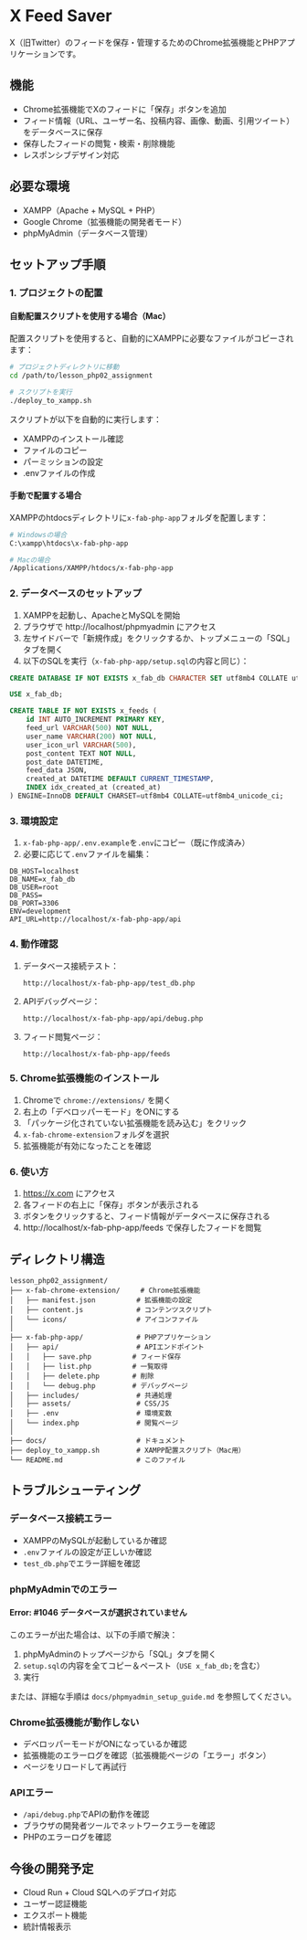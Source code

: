 # X Feed Saver

X（旧Twitter）のフィードを保存・管理するためのChrome拡張機能とPHPアプリケーションです。

## 機能

- Chrome拡張機能でXのフィードに「保存」ボタンを追加
- フィード情報（URL、ユーザー名、投稿内容、画像、動画、引用ツイート）をデータベースに保存
- 保存したフィードの閲覧・検索・削除機能
- レスポンシブデザイン対応

## 必要な環境

- XAMPP（Apache + MySQL + PHP）
- Google Chrome（拡張機能の開発者モード）
- phpMyAdmin（データベース管理）

## セットアップ手順

### 1. プロジェクトの配置

#### 自動配置スクリプトを使用する場合（Mac）

配置スクリプトを使用すると、自動的にXAMPPに必要なファイルがコピーされます：

```bash
# プロジェクトディレクトリに移動
cd /path/to/lesson_php02_assignment

# スクリプトを実行
./deploy_to_xampp.sh
```

スクリプトが以下を自動的に実行します：
- XAMPPのインストール確認
- ファイルのコピー
- パーミッションの設定
- .envファイルの作成

#### 手動で配置する場合

XAMPPのhtdocsディレクトリに`x-fab-php-app`フォルダを配置します：

```bash
# Windowsの場合
C:\xampp\htdocs\x-fab-php-app

# Macの場合
/Applications/XAMPP/htdocs/x-fab-php-app
```

### 2. データベースのセットアップ

1. XAMPPを起動し、ApacheとMySQLを開始
2. ブラウザで http://localhost/phpmyadmin にアクセス
3. 左サイドバーで「新規作成」をクリックするか、トップメニューの「SQL」タブを開く
4. 以下のSQLを実行（`x-fab-php-app/setup.sql`の内容と同じ）：

```sql
CREATE DATABASE IF NOT EXISTS x_fab_db CHARACTER SET utf8mb4 COLLATE utf8mb4_unicode_ci;

USE x_fab_db;

CREATE TABLE IF NOT EXISTS x_feeds (
    id INT AUTO_INCREMENT PRIMARY KEY,
    feed_url VARCHAR(500) NOT NULL,
    user_name VARCHAR(200) NOT NULL,
    user_icon_url VARCHAR(500),
    post_content TEXT NOT NULL,
    post_date DATETIME,
    feed_data JSON,
    created_at DATETIME DEFAULT CURRENT_TIMESTAMP,
    INDEX idx_created_at (created_at)
) ENGINE=InnoDB DEFAULT CHARSET=utf8mb4 COLLATE=utf8mb4_unicode_ci;
```

### 3. 環境設定

1. `x-fab-php-app/.env.example`を`.env`にコピー（既に作成済み）
2. 必要に応じて`.env`ファイルを編集：

```
DB_HOST=localhost
DB_NAME=x_fab_db
DB_USER=root
DB_PASS=
DB_PORT=3306
ENV=development
API_URL=http://localhost/x-fab-php-app/api
```

### 4. 動作確認

1. データベース接続テスト：
   ```
   http://localhost/x-fab-php-app/test_db.php
   ```

2. APIデバッグページ：
   ```
   http://localhost/x-fab-php-app/api/debug.php
   ```

3. フィード閲覧ページ：
   ```
   http://localhost/x-fab-php-app/feeds
   ```

### 5. Chrome拡張機能のインストール

1. Chromeで `chrome://extensions/` を開く
2. 右上の「デベロッパーモード」をONにする
3. 「パッケージ化されていない拡張機能を読み込む」をクリック
4. `x-fab-chrome-extension`フォルダを選択
5. 拡張機能が有効になったことを確認

### 6. 使い方

1. https://x.com にアクセス
2. 各フィードの右上に「保存」ボタンが表示される
3. ボタンをクリックすると、フィード情報がデータベースに保存される
4. http://localhost/x-fab-php-app/feeds で保存したフィードを閲覧

## ディレクトリ構造

```
lesson_php02_assignment/
├── x-fab-chrome-extension/     # Chrome拡張機能
│   ├── manifest.json          # 拡張機能の設定
│   ├── content.js             # コンテンツスクリプト
│   └── icons/                 # アイコンファイル
│
├── x-fab-php-app/             # PHPアプリケーション
│   ├── api/                   # APIエンドポイント
│   │   ├── save.php          # フィード保存
│   │   ├── list.php          # 一覧取得
│   │   ├── delete.php        # 削除
│   │   └── debug.php         # デバッグページ
│   ├── includes/              # 共通処理
│   ├── assets/                # CSS/JS
│   ├── .env                   # 環境変数
│   └── index.php              # 閲覧ページ
│
├── docs/                      # ドキュメント
├── deploy_to_xampp.sh         # XAMPP配置スクリプト（Mac用）
└── README.md                  # このファイル
```

## トラブルシューティング

### データベース接続エラー

- XAMPPのMySQLが起動しているか確認
- `.env`ファイルの設定が正しいか確認
- `test_db.php`でエラー詳細を確認

### phpMyAdminでのエラー

#### Error: #1046 データベースが選択されていません

このエラーが出た場合は、以下の手順で解決：

1. phpMyAdminのトップページから「SQL」タブを開く
2. `setup.sql`の内容を全てコピー＆ペースト（`USE x_fab_db;`を含む）
3. 実行

または、詳細な手順は `docs/phpmyadmin_setup_guide.md` を参照してください。

### Chrome拡張機能が動作しない

- デベロッパーモードがONになっているか確認
- 拡張機能のエラーログを確認（拡張機能ページの「エラー」ボタン）
- ページをリロードして再試行

### APIエラー

- `/api/debug.php`でAPIの動作を確認
- ブラウザの開発者ツールでネットワークエラーを確認
- PHPのエラーログを確認

## 今後の開発予定

- Cloud Run + Cloud SQLへのデプロイ対応
- ユーザー認証機能
- エクスポート機能
- 統計情報表示